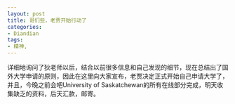 ```yaml
---
layout: post
title: 哥们些，老贾开始行动了
categories:
- Diandian
tags:
- 精神, 
---
```

详细地询问了狄老师以后，结合以前很多信息和自己发现的细节，现在总结出了国外大学申请的原则，因此在这里向大家宣布，老贾决定正式开始自己申请大学了，并且，今晚之前会吧University of Saskatchewan的所有在线部分完成，明天收集缺乏的资料，后天汇款，邮寄。